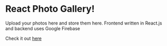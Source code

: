 # React Photo Gallery!
Upload your photos here and store them here. 
Frontend written in React.js and backend uses Google Firebase 

Check it out [here](https://sleepturtle-photo-gallery.herokuapp.com/) 
